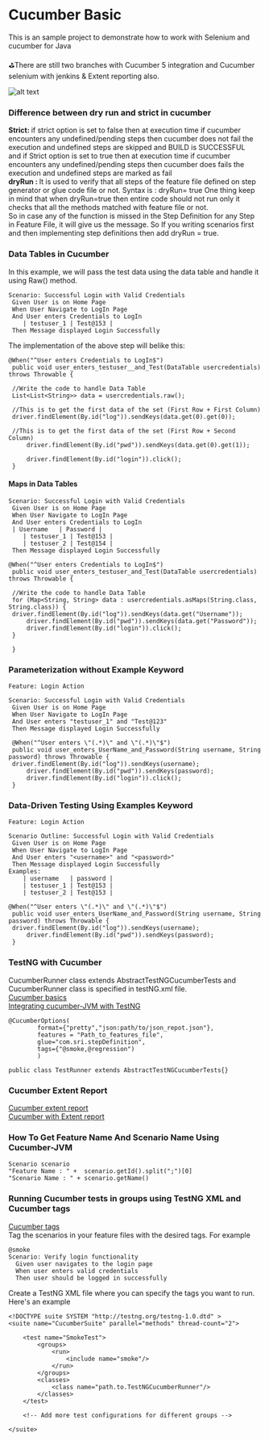 # Cucumber Basic
This is an sample project to demonstrate how to work with Selenium and cucumber for Java

:golf:There are still two branches with Cucumber 5 integration and Cucumber selenium with jenkins & Extent reporting also.


![alt text](https://github.com/venkywarriors619/Cucumber/blob/cucumberbasic/cucumber.jpg ":mag_right: Keep Exploring :mag:")

### Difference between dry run and strict in cucumber
<strong>Strict: </strong>if strict option is set to false then at execution time if cucumber encounters any undefined/pending steps then cucumber does not fail the execution and undefined steps are skipped and BUILD is SUCCESSFUL 
<br>and if Strict option is set to true then at execution time if cucumber encounters any undefined/pending steps then cucumber does fails the execution and undefined steps are marked as fail <br>
<strong>dryRun : </strong>It is used to verify that all steps of the feature file defined on step generator or glue code file or not. Syntax is : dryRun= true
One thing keep in mind that when dryRun=true then entire code should not run only it checks that all the methods matched with feature file or not.
<br> So in case any of the function is missed in the Step Definition for any Step in Feature File, it will give us the message. So If you writing scenarios first and then implementing step definitions then add dryRun = true.
### Data Tables in Cucumber
In this example, we will pass the test data using the data table and handle it using Raw() method.
```
Scenario: Successful Login with Valid Credentials
 Given User is on Home Page
 When User Navigate to LogIn Page
 And User enters Credentials to LogIn
    | testuser_1 | Test@153 |
 Then Message displayed Login Successfully
```
The implementation of the above step will belike this:
```
@When("^User enters Credentials to LogIn$")
 public void user_enters_testuser__and_Test(DataTable usercredentials) throws Throwable {
 
 //Write the code to handle Data Table
 List<List<String>> data = usercredentials.raw();
 
 //This is to get the first data of the set (First Row + First Column)
 driver.findElement(By.id("log")).sendKeys(data.get(0).get(0)); 
 
 //This is to get the first data of the set (First Row + Second Column)
     driver.findElement(By.id("pwd")).sendKeys(data.get(0).get(1));
 
     driver.findElement(By.id("login")).click();
 }
```
#### Maps in Data Tables
```
Scenario: Successful Login with Valid Credentials
 Given User is on Home Page
 When User Navigate to LogIn Page
 And User enters Credentials to LogIn
 | Username   | Password |
    | testuser_1 | Test@153 |
    | testuser_2 | Test@154 |
 Then Message displayed Login Successfully
```
```
@When("^User enters Credentials to LogIn$")
 public void user_enters_testuser_and_Test(DataTable usercredentials) throws Throwable {
 
 //Write the code to handle Data Table
 for (Map<String, String> data : usercredentials.asMaps(String.class, String.class)) {
 driver.findElement(By.id("log")).sendKeys(data.get("Username")); 
     driver.findElement(By.id("pwd")).sendKeys(data.get("Password"));
     driver.findElement(By.id("login")).click();
 }
 
 }
```
### Parameterization without Example Keyword
```
Feature: Login Action
 
Scenario: Successful Login with Valid Credentials
 Given User is on Home Page
 When User Navigate to LogIn Page
 And User enters "testuser_1" and "Test@123"
 Then Message displayed Login Successfully
```
```
 @When("^User enters \"(.*)\" and \"(.*)\"$")
 public void user_enters_UserName_and_Password(String username, String password) throws Throwable {
 driver.findElement(By.id("log")).sendKeys(username); 
     driver.findElement(By.id("pwd")).sendKeys(password);
     driver.findElement(By.id("login")).click();
 }
```
### Data-Driven Testing Using Examples Keyword
```
Feature: Login Action
 
Scenario Outline: Successful Login with Valid Credentials
 Given User is on Home Page
 When User Navigate to LogIn Page
 And User enters "<username>" and "<password>"
 Then Message displayed Login Successfully
Examples:
    | username   | password |
    | testuser_1 | Test@153 |
    | testuser_2 | Test@153 |
```
```
@When("^User enters \"(.*)\" and \"(.*)\"$")
 public void user_enters_UserName_and_Password(String username, String password) throws Throwable {
 driver.findElement(By.id("log")).sendKeys(username); 
     driver.findElement(By.id("pwd")).sendKeys(password);
 }
```
### TestNG with Cucumber
CucumberRunner class extends AbstractTestNGCucumberTests and CucumberRunner class is specified in testNG.xml file.
<br><a href="https://www.lambdatest.com/blog/automation-testing-with-selenium-cucumber-testng/">Cucumber basics</a>
<br><a href="http://www.amitrawat.tech/post/cucumber-jvm-with-testng/">Integrating cucumber-JVM with TestNG</a>
```
@CucumberOptions(
        format={"pretty","json:path/to/json_repot.json"},
        features = "Path_to_features_file",
        glue="com.sri.stepDefinition",
        tags={"@smoke,@regression")
        )

public class TestRunner extends AbstractTestNGCucumberTests{}
```
### Cucumber Extent Report
<a href="https://www.toolsqa.com/selenium-cucumber-framework/cucumber-extent-report/">Cucumber extent report</a>
<br><a href="https://medium.com/@praveendavidmathew/creating-cucumber-extent-report-the-right-way-3298a247e545">Cucumber with Extent report</a>
### How To Get Feature Name And Scenario Name Using Cucumber-JVM
```
Scenario scenario
"Feature Name : " +  scenario.getId().split(";")[0]
"Scenario Name : " + scenario.getName()
```
### Running Cucumber tests in groups using TestNG XML and Cucumber tags 
<a href="https://www.toolsqa.com/cucumber/cucumber-tags/">Cucumber tags</a><br>
Tag the scenarios in your feature files with the desired tags. For example
```
@smoke
Scenario: Verify login functionality
  Given user navigates to the login page
  When user enters valid credentials
  Then user should be logged in successfully
```
Create a TestNG XML file where you can specify the tags you want to run. Here's an example
```
<!DOCTYPE suite SYSTEM "http://testng.org/testng-1.0.dtd" >
<suite name="CucumberSuite" parallel="methods" thread-count="2">

    <test name="SmokeTest">
        <groups>
            <run>
                <include name="smoke"/>
            </run>
        </groups>
        <classes>
            <class name="path.to.TestNGCucumberRunner"/>
        </classes>
    </test>

    <!-- Add more test configurations for different groups -->

</suite>
```
